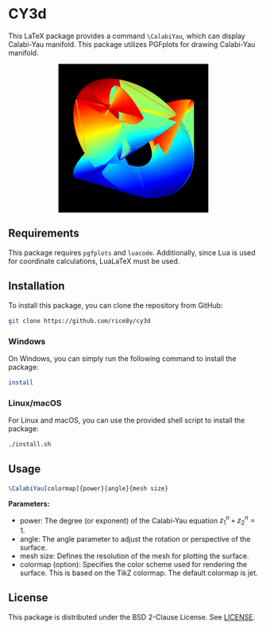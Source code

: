 # CY3d

This LaTeX package provides a command `\CalabiYau`, which can display Calabi-Yau manifold. This package utilizes PGFplots for drawing Calabi-Yau manifold.

<div style="margin: auto; text-align: center;">
    <img src="tests/cy_jet.png" style="display: block; margin: auto; width: 60%; height: auto;">
</div>

## Requirements

This package requires `pgfplots` and `luacode`. Additionally, since Lua is used for coordinate calculations, LuaLaTeX must be used.

## Installation

To install this package, you can clone the repository from GitHub:

```bash
git clone https://github.com/rice8y/cy3d
```

### Windows

On Windows, you can simply run the following command to install the package:

```bash
install
```

### Linux/macOS

For Linux and macOS, you can use the provided shell script to install the package:

```bash
./install.sh
```

## Usage

```tex
\CalabiYau[colormap]{power}{angle}{mesh size}
```

**Parameters:**

 - power: The degree (or exponent) of the Calabi-Yau equation $z_{1}^{n} + z_{2}^{n}=1$.
 - angle: The angle parameter to adjust the rotation or perspective of the surface.
 - mesh size: Defines the resolution of the mesh for plotting the surface.
 - colormap (option): Specifies the color scheme used for rendering the surface. This is based on the TikZ colormap. The default colormap is jet.

## License

This package is distributed under the BSD 2-Clause License. See [LICENSE](LICENSE).